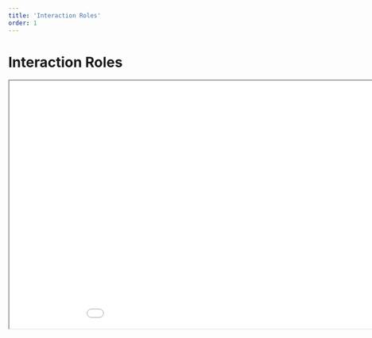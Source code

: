 ```yaml
---
title: 'Interaction Roles'
order: 1
---
```

<html>
  <head>
    <title>Interaction Roles</title>
  </head>
  <body>
    <h1>Interaction Roles</h1>
    <iframe src="/2022_01_25_doors_v2.pdf#toolbar=0" width="1000px" height="500px">
    </iframe>
  </body>
</html>